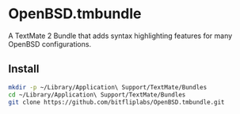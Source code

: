 # OpenBSD.tmbundle

A TextMate 2 Bundle that adds syntax highlighting features for many OpenBSD configurations.

## Install

```sh
mkdir -p ~/Library/Application\ Support/TextMate/Bundles
cd ~/Library/Application\ Support/TextMate/Bundles
git clone https://github.com/bitfliplabs/OpenBSD.tmbundle.git
```
